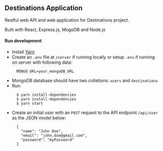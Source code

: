 ## Destinations Application

Restful web API and web application for Destinations project.

Built with React, Express.js, MogoDB and Node.js

#### Run development

- Install [Yarn](https://yarnpkg.com/lang/en/docs/install/#mac-stable)
- Create an `.env` file at `/server` if running locally or setup `.env` if running on server with following data:
  ```
    MONGO_URL=your_mongoDB_URL
  ```
- MongoDB database should have two colletions: `users` and `destinations`
- Run:
  ```
    $ yarn install-dependencies
    $ yarn install-dependencies
    $ yarn start
  ```
- Create an initial user with an `POST` request to the API endpoint `/api/user` as the JSON model below:
  ```
    {
      "name": "John Doe",
      "email": "john.doe@gmail.com",
      "password": "myPassword"
    }
  ```
